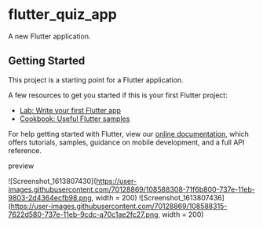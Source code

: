 # flutter_quiz_app

A new Flutter application.

## Getting Started

This project is a starting point for a Flutter application.

A few resources to get you started if this is your first Flutter project:

- [Lab: Write your first Flutter app](https://flutter.dev/docs/get-started/codelab)
- [Cookbook: Useful Flutter samples](https://flutter.dev/docs/cookbook)

For help getting started with Flutter, view our
[online documentation](https://flutter.dev/docs), which offers tutorials,
samples, guidance on mobile development, and a full API reference.

preview

![Screenshot_1613807430](https://user-images.githubusercontent.com/70128869/108588308-71f6b800-737e-11eb-9803-2d4364ecfb98.png, width = 200)
![Screenshot_1613807436](https://user-images.githubusercontent.com/70128869/108588315-7622d580-737e-11eb-9cdc-a70c1ae2fc27.png, width = 200)
